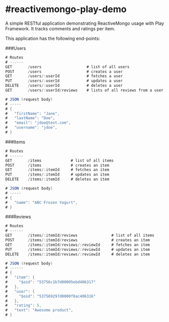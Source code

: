 #reactivemongo-play-demo
=======================

A simple RESTful application demonstrating ReactiveMongo usage with Play Framework.  It tracks comments and ratings per item.

This application has the following end-points:

###Users
```scala
# Routes
# ------
GET       /users                    # list of all users                
POST      /users                    # creates a user    
GET       /users/:userId            # fetches a user       
PUT       /users/:userId            # updates a user       
DELETE    /users/:userId            # deletes a user
GET       /users/:userId/reviews    # lists of all reviews from a user

# JSON (request body)
# ----- 
# {
#   "firstName": "Jane",
#   "lastName": "Doe",
#   "email": "jdoe@test.com",
#   "username": "jdoe",
# }
```

###Items
```scala
# Routes
# ------
GET       /items             # list of all items                
POST      /items             # creates an item    
GET       /items/:itemId     # fetches an item       
PUT       /items/:itemId     # updates an item       
DELETE    /items/:itemId     # deletes an item

# JSON (request body)
# ----- 
# {
#   "name": "ABC Frozen Yogurt",
# }
```

###Reviews
```scala
# Routes
# ------
GET       /items/:itemId/reviews               # list of all items                
POST      /items/:itemId/reviews               # creates an item    
GET       /items/:itemId/reviews/:reviewId     # fetches an item       
PUT       /items/:itemId/reviews/:reviewId     # updates an item       
DELETE    /items/:itemId/reviews/:reviewId     # deletes an item

# JSON (request body)
# ------
# {
#   "item": {
#     "$oid": "53756c1b7d00005ebd406317"
#   },
#   "user": {
#     "$oid": "537569297d0000f0ac406316"
#   },
#   "rating": 5,
#   "text": "Awesome product",
# }
```
